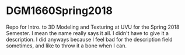# DGM1660Spring2018
Repo for Intro. to 3D Modeling and Texturing at UVU for the Spring 2018 Semester. I mean the name really says it all. I didn't have to give it a description. I did anyways because I feel bad for the description field sometimes, and like to throw it a bone when I can.
